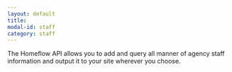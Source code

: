```yaml
---
layout: default
title:
modal-id: staff
category: staff
---
```

The Homeflow API allows you to add and query all manner of agency staff information and output it to your site wherever you choose.